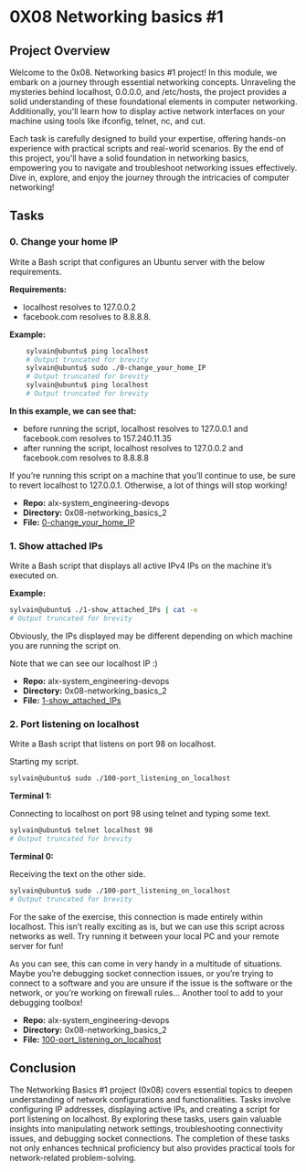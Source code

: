 # 0X08 Networking basics #1

## Project Overview

Welcome to the 0x08. Networking basics #1 project! In this module, we embark on a journey through essential networking concepts. Unraveling the mysteries behind localhost, 0.0.0.0, and /etc/hosts, the project provides a solid understanding of these foundational elements in computer networking. Additionally, you'll learn how to display active network interfaces on your machine using tools like ifconfig, telnet, nc, and cut.

Each task is carefully designed to build your expertise, offering hands-on experience with practical scripts and real-world scenarios. By the end of this project, you'll have a solid foundation in networking basics, empowering you to navigate and troubleshoot networking issues effectively. Dive in, explore, and enjoy the journey through the intricacies of computer networking!

## Tasks

### 0. Change your home IP

Write a Bash script that configures an Ubuntu server with the below requirements.

**Requirements:**
- localhost resolves to 127.0.0.2
- facebook.com resolves to 8.8.8.8.

**Example:**

```bash
	sylvain@ubuntu$ ping localhost
	# Output truncated for brevity
	sylvain@ubuntu$ sudo ./0-change_your_home_IP
	# Output truncated for brevity
	sylvain@ubuntu$ ping localhost
	# Output truncated for brevity
```

**In this example, we can see that:**
- before running the script, localhost resolves to 127.0.0.1 and facebook.com resolves to 157.240.11.35
- after running the script, localhost resolves to 127.0.0.2 and facebook.com resolves to 8.8.8.8

If you’re running this script on a machine that you’ll continue to use, be sure to revert localhost to 127.0.0.1. Otherwise, a lot of things will stop working!

- **Repo:** alx-system_engineering-devops
- **Directory:** 0x08-networking_basics_2
- **File:** [0-change_your_home_IP](./0-change_your_home_IP)

### 1. Show attached IPs

Write a Bash script that displays all active IPv4 IPs on the machine it’s executed on.

**Example:**

```bash
sylvain@ubuntu$ ./1-show_attached_IPs | cat -e
# Output truncated for brevity
```

Obviously, the IPs displayed may be different depending on which machine you are running the script on.

Note that we can see our localhost IP :)

- **Repo:** alx-system_engineering-devops
- **Directory:** 0x08-networking_basics_2
- **File:** [1-show_attached_IPs](./1-show_attached_IPs)

### 2. Port listening on localhost

Write a Bash script that listens on port 98 on localhost.


Starting my script.

```bash
sylvain@ubuntu$ sudo ./100-port_listening_on_localhost
```

**Terminal 1:**

Connecting to localhost on port 98 using telnet and typing some text.

```bash
sylvain@ubuntu$ telnet localhost 98
# Output truncated for brevity
```

**Terminal 0:**

Receiving the text on the other side.

```bash
sylvain@ubuntu$ sudo ./100-port_listening_on_localhost
# Output truncated for brevity
```

For the sake of the exercise, this connection is made entirely within localhost. This isn’t really exciting as is, but we can use this script across networks as well. Try running it between your local PC and your remote server for fun!

As you can see, this can come in very handy in a multitude of situations. Maybe you’re debugging socket connection issues, or you’re trying to connect to a software and you are unsure if the issue is the software or the network, or you’re working on firewall rules… Another tool to add to your debugging toolbox!

- **Repo:** alx-system_engineering-devops
- **Directory:** 0x08-networking_basics_2
- **File:** [100-port_listening_on_localhost](./100-port_listening_on_localhost)

## Conclusion

The Networking Basics #1 project (0x08) covers essential topics to deepen understanding of network configurations and functionalities. Tasks involve configuring IP addresses, displaying active IPs, and creating a script for port listening on localhost. By exploring these tasks, users gain valuable insights into manipulating network settings, troubleshooting connectivity issues, and debugging socket connections. The completion of these tasks not only enhances technical proficiency but also provides practical tools for network-related problem-solving.
